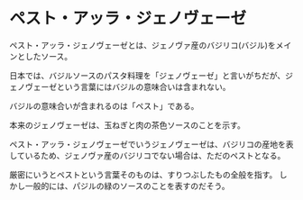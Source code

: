 # ペスト・アッラ・ジェノヴェーゼ
ペスト・アッラ・ジェノヴェーゼとは、ジェノヴァ産のバジリコ(バジル)をメインとしたソース。

日本では、バジルソースのパスタ料理を「ジェノヴェーゼ」と言いがちだが、ジェノヴェーゼという言葉にはバジルの意味合いは含まれない。

バジルの意味合いが含まれるのは「ペスト」である。

本来のジェノヴェーゼは、玉ねぎと肉の茶色ソースのことを示す。

ペスト・アッラ・ジェノヴェーゼでいうジェノヴェーゼは、バジリコの産地を表しているため、ジェノヴァ産のバジリコでない場合は、ただのペストとなる。

厳密にいうとペストという言葉そのものは、すりつぶしたもの全般を指す。
しかし一般的には、パジルの緑のソースのことを表すのだそう。
